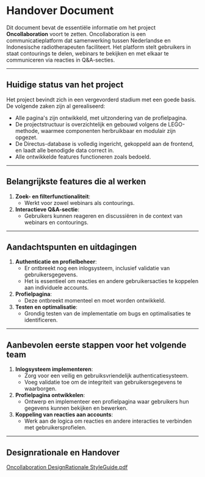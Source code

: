 # Handover Document

Dit document bevat de essentiële informatie om het project **Oncollaboration** voort te zetten. Oncollaboration is een communicatieplatform dat samenwerking tussen Nederlandse en Indonesische radiotherapeuten faciliteert. Het platform stelt gebruikers in staat contourings te delen, webinars te bekijken en met elkaar te communiceren via reacties in Q&A-secties.

---

## Huidige status van het project

Het project bevindt zich in een vergevorderd stadium met een goede basis. De volgende zaken zijn al gerealiseerd:

- Alle pagina's zijn ontwikkeld, met uitzondering van de profielpagina.
- De projectstructuur is overzichtelijk en gebouwd volgens de LEGO-methode, waarmee componenten herbruikbaar en modulair zijn opgezet.
- De Directus-database is volledig ingericht, gekoppeld aan de frontend, en laadt alle benodigde data correct in.
- Alle ontwikkelde features functioneren zoals bedoeld.

---

## Belangrijkste features die al werken

1. **Zoek- en filterfunctionaliteit**:
   - Werkt voor zowel webinars als contourings.
2. **Interactieve Q&A-sectie**:
   - Gebruikers kunnen reageren en discussiëren in de context van webinars en contourings.

---

## Aandachtspunten en uitdagingen

1. **Authenticatie en profielbeheer**:
   - Er ontbreekt nog een inlogsysteem, inclusief validatie van gebruikersgegevens.
   - Het is essentieel om reacties en andere gebruikersacties te koppelen aan individuele accounts.
2. **Profielpagina**:
   - Deze ontbreekt momenteel en moet worden ontwikkeld.
3. **Testen en optimalisatie**:
   - Grondig testen van de implementatie om bugs en optimalisaties te identificeren.

---

## Aanbevolen eerste stappen voor het volgende team

1. **Inlogsysteem implementeren**:
   - Zorg voor een veilig en gebruiksvriendelijk authenticatiesysteem.
   - Voeg validatie toe om de integriteit van gebruikersgegevens te waarborgen.
2. **Profielpagina ontwikkelen**:
   - Ontwerp en implementeer een profielpagina waar gebruikers hun gegevens kunnen bekijken en bewerken.
3. **Koppeling van reacties aan accounts**:
   - Werk aan de logica om reacties en andere interacties te verbinden met gebruikersprofielen.

---
## Designrationale en Handover
[Oncollaboration DesignRationale StyleGuide.pdf](https://github.com/user-attachments/files/20840326/Oncollaboration.DesignRationale.StyleGuide.pdf)


